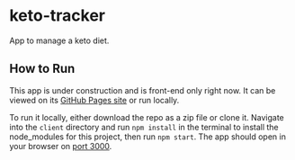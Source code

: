 # keto-tracker
App to manage a keto diet.

## How to Run
This app is under construction and is front-end only right now. It can be viewed on its [GitHub Pages site](https://rjflanagan95.github.io/keto-tracker/) or run locally.

To run it locally, either download the repo as a zip file or clone it. Navigate into the `client` directory and run `npm install` in the terminal to install the node_modules for this project, then run `npm start`. The app should open in your browser on [port 3000](http://localhost:3000).